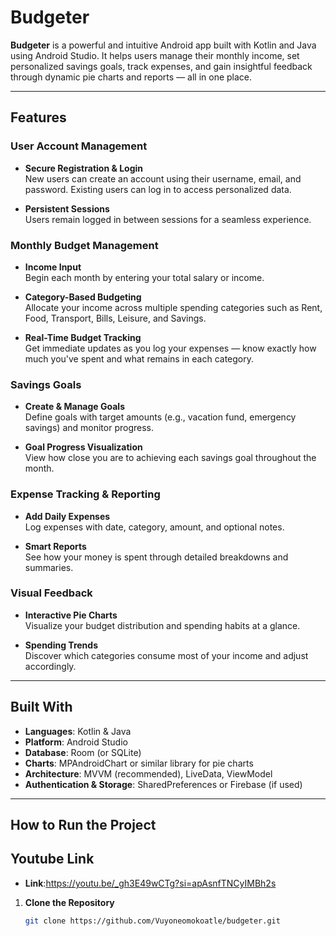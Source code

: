 # Budgeter

**Budgeter** is a powerful and intuitive Android app built with Kotlin and Java using Android Studio. It helps users manage their monthly income, set personalized savings goals, track expenses, and gain insightful feedback through dynamic pie charts and reports — all in one place.

---

## Features

### User Account Management
- **Secure Registration & Login**  
  New users can create an account using their username, email, and password. Existing users can log in to access personalized data.

- **Persistent Sessions**  
  Users remain logged in between sessions for a seamless experience.

### Monthly Budget Management
- **Income Input**  
  Begin each month by entering your total salary or income.

- **Category-Based Budgeting**  
  Allocate your income across multiple spending categories such as Rent, Food, Transport, Bills, Leisure, and Savings.

- **Real-Time Budget Tracking**  
  Get immediate updates as you log your expenses — know exactly how much you've spent and what remains in each category.

### Savings Goals
- **Create & Manage Goals**  
  Define goals with target amounts (e.g., vacation fund, emergency savings) and monitor progress.

- **Goal Progress Visualization**  
  View how close you are to achieving each savings goal throughout the month.

### Expense Tracking & Reporting
- **Add Daily Expenses**  
  Log expenses with date, category, amount, and optional notes.

- **Smart Reports**  
  See how your money is spent through detailed breakdowns and summaries.

### Visual Feedback
- **Interactive Pie Charts**  
  Visualize your budget distribution and spending habits at a glance.

- **Spending Trends**  
  Discover which categories consume most of your income and adjust accordingly.

---

## Built With

- **Languages**: Kotlin & Java  
- **Platform**: Android Studio  
- **Database**: Room (or SQLite)  
- **Charts**: MPAndroidChart or similar library for pie charts  
- **Architecture**: MVVM (recommended), LiveData, ViewModel  
- **Authentication & Storage**: SharedPreferences or Firebase (if used)

---

## How to Run the Project



## Youtube Link
- **Link**:https://youtu.be/_gh3E49wCTg?si=apAsnfTNCyIMBh2s 

1. **Clone the Repository**
   ```bash
   git clone https://github.com/Vuyoneomokoatle/budgeter.git


